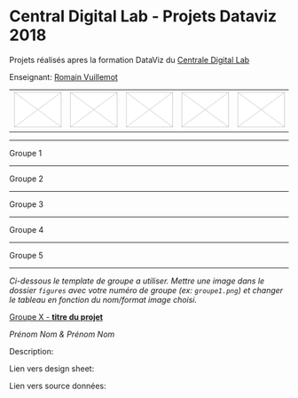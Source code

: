 # Central Digital Lab - Projets Dataviz 2018

Projets réalisés apres la formation DataViz du [Centrale Digital Lab](https://www.ec-lyon.fr/formation/ingenieur-generaliste/construire-son-projet-professionnel/lyon-centrale-digital-lab)

Enseignant: [Romain Vuillemot](http://romain.vuillemot.net/)

<table>
	<tr>
		<td><img src="figures/placeholder.png" style="width: 100%;"></td>
		<td><img src="figures/placeholder.png" style="width: 100%;"></td>
		<td><img src="figures/placeholder.png" style="width: 100%;"></td>
		<td><img src="figures/placeholder.png" style="width: 100%;"></td>
		<td><img src="figures/placeholder.png" style="width: 100%;"></td>
	<tr>
</table>

---

Groupe 1 

---

Groupe 2

---

Groupe 3

---

Groupe 4

---

Groupe 5

---

*Ci-dessous le template de groupe a utiliser. Mettre une image dans le dossier `figures` avec votre numéro de groupe (ex: `groupe1.png`) et changer le tableau en fonction du nom/format image choisi.*

[Groupe X - **titre du projet**](https://github.com/LyonDataViz/CDL18-dataviz)

*Prénom Nom & Prénom Nom*

Description:

Lien vers design sheet:

Lien vers source données:
